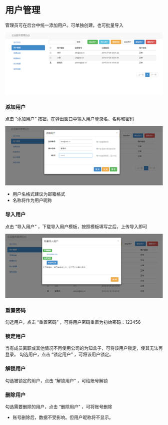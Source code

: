 # 用户管理
管理员可在后台中统一添加用户。可单独创建，也可批量导入

 ![管理后台](img/usermanage.png)

### 添加用户

点击 “添加用户” 按钮，在弹出窗口中输入用户登录名、名称和密码

 ![添加用户](img/adduser.png)

 * 用户名格式建议为邮箱格式
 * 名称将作为用户昵称

### 导入用户

点击 “导入用户” ，下载导入用户模板，按照模板填写之后，上传导入即可

 ![导入用户](img/importuser.png)


### 重置密码

勾选用户，点击 “重置密码” ，可将用户密码重置为初始密码：123456

### 锁定用户

当有成员离职或其他情况不再使用公司的为知盒子，可将该用户锁定，使其无法再登录。
勾选用户，点击 “锁定用户” ，可将该用户锁定。

### 解锁用户

勾选被锁定的用户，点击 “解锁用户” ，可给账号解锁

### 删除用户

勾选需要删除的用户，点击 “删除用户” ，可将账号删除

 * 账号删除后，数据不受影响。但用户昵称将不显示。
